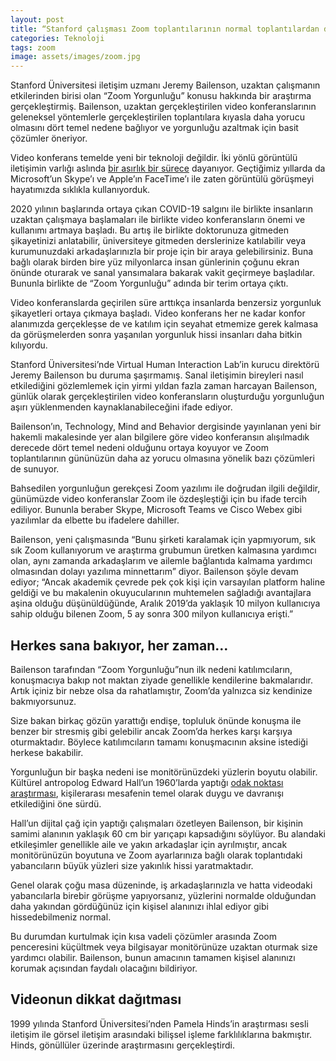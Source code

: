 ```yaml
---
layout: post
title: “Stanford çalışması Zoom toplantılarının normal toplantılardan daha yorucu olduğunu ortaya koyuyor”
categories: Teknoloji
tags: zoom
image: assets/images/zoom.jpg
---
```

Stanford Üniversitesi iletişim uzmanı Jeremy Bailenson, uzaktan çalışmanın etkilerinden birisi olan “Zoom Yorgunluğu” konusu hakkında bir araştırma gerçekleştirmiş. Bailenson, uzaktan gerçekleştirilen video konferanslarının geleneksel yöntemlerle gerçekleştirilen toplantılara kıyasla daha yorucu olmasını dört temel nedene bağlıyor ve yorgunluğu azaltmak için basit çözümler öneriyor.

Video konferans temelde yeni bir teknoloji değildir. İki yönlü görüntülü iletişimin varlığı aslında [bir asırlık bir sürece]( https://en.wikipedia.org/wiki/History_of_videotelephony) dayanıyor. Geçtiğimiz yıllarda da Microsoft’un Skype’ı ve Apple’ın FaceTime’ı ile zaten görüntülü görüşmeyi hayatımızda sıklıkla kullanıyorduk.

2020 yılının başlarında ortaya çıkan COVID-19 salgını ile birlikte insanların uzaktan çalışmaya başlamaları ile birlikte video konferansların önemi ve kullanımı artmaya başladı. Bu artış ile birlikte doktorunuza gitmeden şikayetinizi anlatabilir, üniversiteye gitmeden derslerinize katılabilir veya kurumunuzdaki arkadaşlarınızla bir proje için bir araya gelebilirsiniz. Buna bağlı olarak birden bire yüz milyonlarca insan günlerinin çoğunu ekran önünde oturarak ve sanal yansımalara bakarak vakit geçirmeye başladılar. Bununla birlikte de “Zoom Yorgunluğu” adında bir terim ortaya çıktı.

Video konferanslarda geçirilen süre arttıkça insanlarda benzersiz yorgunluk şikayetleri ortaya çıkmaya başladı. Video konferans her ne kadar konfor alanımızda gerçekleşse de ve katılım için seyahat etmemize gerek kalmasa da görüşmelerden sonra yaşanılan yorgunluk hissi insanları daha bitkin kılıyordu.

Stanford Üniversitesi’nde Virtual Human Interaction Lab’in kurucu direktörü Jeremy Bailenson bu duruma şaşırmamış. Sanal iletişimin bireyleri nasıl etkilediğini gözlemlemek için yirmi yıldan fazla zaman harcayan Bailenson, günlük olarak gerçekleştirilen video konferansların oluşturduğu yorgunluğun aşırı yüklenmenden kaynaklanabileceğini ifade ediyor.

Bailenson’ın, Technology, Mind and Behavior dergisinde yayınlanan yeni bir hakemli makalesinde yer alan bilgilere göre video konferansın alışılmadık derecede dört temel nedeni olduğunu ortaya koyuyor ve Zoom toplantılarının gününüzün daha az yorucu olmasına yönelik bazı çözümleri de sunuyor.

Bahsedilen yorgunluğun gerekçesi Zoom yazılımı ile doğrudan ilgili değildir, günümüzde video konferanslar Zoom ile özdeşleştiği için bu ifade tercih ediliyor. Bununla beraber Skype, Microsoft Teams ve Cisco Webex gibi yazılımlar da elbette bu ifadelere dahiller.

Bailenson, yeni çalışmasında “Bunu şirketi karalamak için yapmıyorum, sık sık Zoom kullanıyorum ve araştırma grubumun üretken kalmasına yardımcı olan, aynı zamanda arkadaşlarım ve ailemle bağlantıda kalmama yardımcı olmasından dolayı yazılıma minnettarım” diyor. Bailenson şöyle devam ediyor; “Ancak akademik çevrede pek çok kişi için varsayılan platform haline geldiği ve bu makalenin okuyucularının muhtemelen sağladığı avantajlara aşina olduğu düşünüldüğünde, Aralık 2019’da yaklaşık 10 milyon kullanıcıya sahip olduğu bilenen Zoom, 5 ay sonra 300 milyon kullanıcıya erişti.”

## Herkes sana bakıyor, her zaman…
Bailenson tarafından “Zoom Yorgunluğu”nun ilk nedeni katılımcıların, konuşmacıya bakıp not maktan ziyade genellikle kendilerine bakmalarıdır. Artık içiniz bir nebze olsa da rahatlamıştır, Zoom’da yalnızca siz kendinize bakmıyorsunuz.

Size bakan birkaç gözün yarattığı endişe, topluluk önünde konuşma ile benzer bir stresmiş gibi gelebilir ancak Zoom’da herkes karşı karşıya oturmaktadır. Böylece katılımcıların tamamı konuşmacının aksine istediği herkese bakabilir.

Yorgunluğun bir başka nedeni ise monitörünüzdeki yüzlerin boyutu olabilir. Kültürel antropolog Edward Hall’un 1960’larda yaptığı [odak noktası araştırması]( https://en.wikipedia.org/wiki/Proxemics), kişilerarası mesafenin temel olarak duygu ve davranışı etkilediğini öne sürdü.

Hall’un dijital çağ için yaptığı çalışmaları özetleyen Bailenson, bir kişinin samimi alanının yaklaşık 60 cm bir yarıçapı kapsadığını söylüyor. Bu alandaki etkileşimler genellikle aile ve yakın arkadaşlar için ayrılmıştır, ancak monitörünüzün boyutuna ve Zoom ayarlarınıza bağlı olarak toplantıdaki yabancıların büyük yüzleri size yakınlık hissi yaratmaktadır.

Genel olarak çoğu masa düzeninde, iş arkadaşlarınızla ve hatta videodaki yabancılarla birebir görüşme yapıyorsanız, yüzlerini normalde olduğundan daha yakından gördüğünüz için kişisel alanınızı ihlal ediyor gibi hissedebilmeniz normal.

Bu durumdan kurtulmak için kısa vadeli çözümler arasında Zoom penceresini küçültmek veya bilgisayar monitörünüze uzaktan oturmak size yardımcı olabilir. Bailenson, bunun amacının tamamen kişisel alanınızı korumak açısından faydalı olacağını bildiriyor.

## Videonun dikkat dağıtması
1999 yılında Stanford Üniversitesi’nden Pamela Hinds’in araştırması sesli iletişim ile görsel iletişim arasındaki bilişsel işleme farklılıklarına bakmıştır. Hinds, gönüllüler üzerinde araştırmasını gerçekleştirdi.


